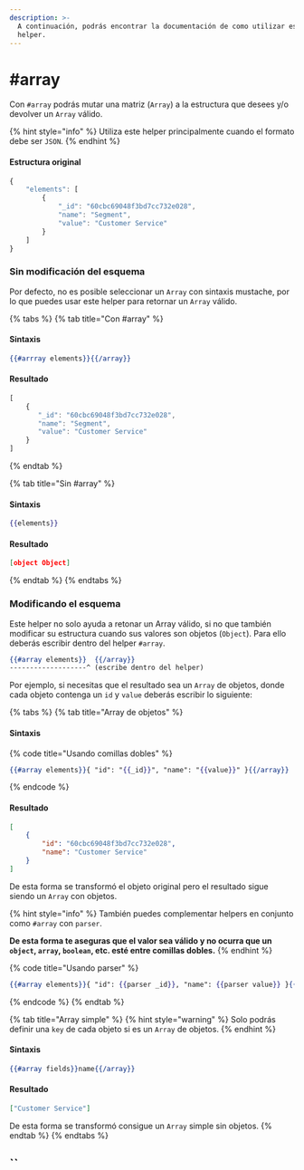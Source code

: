 ```yaml
---
description: >-
  A continuación, podrás encontrar la documentación de como utilizar este
  helper.
---
```


# #array

Con `#array` podrás mutar una matriz (`Array`) a la estructura que desees y/o devolver un `Array` válido.

{% hint style="info" %}
Utiliza este helper principalmente cuando el formato debe ser `JSON`.
{% endhint %}

#### Estructura original

```javascript
{
    "elements": [
        {
            "_id": "60cbc69048f3bd7cc732e028",
            "name": "Segment",
            "value": "Customer Service"
        }
    ]
}
```

### Sin modificación del esquema

Por defecto, no es posible seleccionar un `Array` con sintaxis mustache, por lo que puedes usar este helper para retornar un `Array` válido.

{% tabs %}
{% tab title="Con #array" %}
#### Sintaxis

```handlebars
{{#arrray elements}}{{/array}}
```

#### Resultado

```javascript
[
    {
       "_id": "60cbc69048f3bd7cc732e028",
       "name": "Segment",
       "value": "Customer Service"
    }
]
```
{% endtab %}

{% tab title="Sin #array" %}
#### Sintaxis

```handlebars
{{elements}}
```

#### Resultado

```json
[object Object]
```
{% endtab %}
{% endtabs %}

### Modificando el esquema

Este helper no solo ayuda a retonar un Array válido, si no que también modificar su estructura cuando sus valores son objetos (`Object`). Para ello deberás escribir dentro del helper `#array`.

```handlebars
{{#array elements}}  {{/array}}
-------------------^ (escribe dentro del helper)
```

Por ejemplo, si necesitas que el resultado sea un `Array` de objetos, donde cada objeto contenga un `id` y `value` deberás escribir lo siguiente:

{% tabs %}
{% tab title="Array de objetos" %}
#### Sintaxis

{% code title="Usando comillas dobles" %}
```handlebars
{{#array elements}}{ "id": "{{_id}}", "name": "{{value}}" }{{/array}}
```
{% endcode %}

#### Resultado

```json
[
    {
        "id": "60cbc69048f3bd7cc732e028",
        "name": "Customer Service"
    }
]
```

De esta forma se transformó el objeto original pero el resultado sigue siendo un `Array` con objetos.



{% hint style="info" %}
También puedes complementar helpers en conjunto como `#array` con `parser`.



**De esta forma te aseguras que el valor sea válido y no ocurra que un `object`, `array`, `boolean`, etc. esté entre comillas dobles.**
{% endhint %}

{% code title="Usando parser" %}
```handlebars
{{#array elements}}{ "id": {{parser _id}}, "name": {{parser value}} }{{/array}}
```
{% endcode %}
{% endtab %}

{% tab title="Array simple" %}
{% hint style="warning" %}
Solo podrás definir una `key` de cada objeto si es un `Array` de objetos.
{% endhint %}

#### Sintaxis

```handlebars
{{#array fields}}name{{/array}}
```

#### Resultado

```json
["Customer Service"]
```

De esta forma se transformó consigue un `Array` simple sin objetos.
{% endtab %}
{% endtabs %}

## ``
